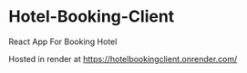 # Hotel-Booking-Client
React App For Booking Hotel

Hosted in render at https://hotelbookingclient.onrender.com/
